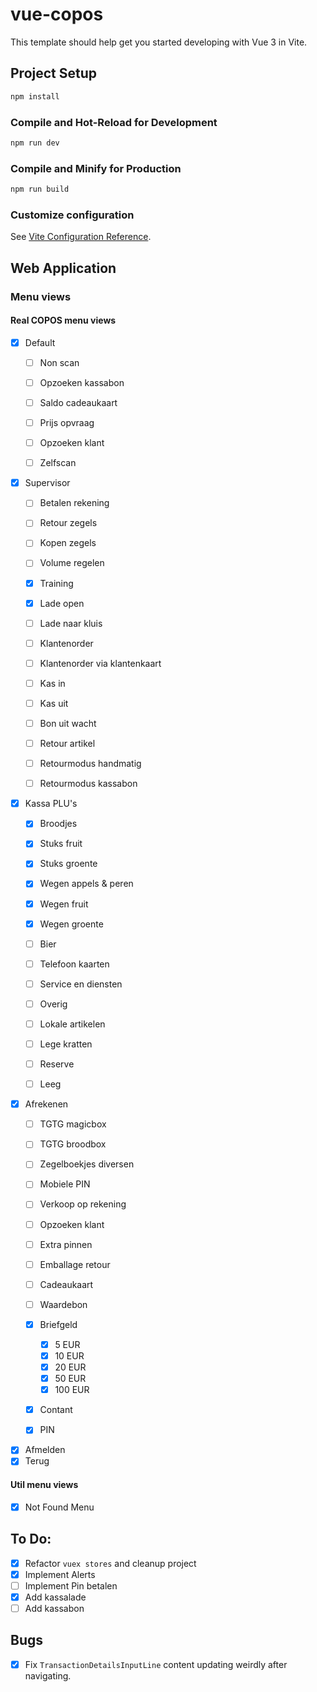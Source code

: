 # vue-copos

This template should help get you started developing with Vue 3 in Vite.

## Project Setup
```sh
npm install
```

### Compile and Hot-Reload for Development
```sh
npm run dev
```

### Compile and Minify for Production
```sh
npm run build
```

### Customize configuration
See [Vite Configuration Reference](https://vitejs.dev/config/).

## Web Application

### Menu views
#### Real COPOS menu views
- [x] Default
  - [ ] Non scan
  - [ ] Opzoeken kassabon
  - [ ] Saldo cadeaukaart
  - [ ] Prijs opvraag
  - [ ] Opzoeken klant
  - [ ] Zelfscan


- [x] Supervisor
  - [ ] Betalen rekening
  - [ ] Retour zegels
  - [ ] Kopen zegels
  - [ ] Volume regelen
  - [x] Training
  - [x] Lade open
  - [ ] Lade naar kluis
  - [ ] Klantenorder
  - [ ] Klantenorder via klantenkaart
  - [ ] Kas in
  - [ ] Kas uit
  - [ ] Bon uit wacht
  - [ ] Retour artikel
  - [ ] Retourmodus handmatig
  - [ ] Retourmodus kassabon


- [x] Kassa PLU's
  - [x] Broodjes
  - [x] Stuks fruit
  - [x] Stuks groente
  - [x] Wegen appels & peren
  - [x] Wegen fruit
  - [x] Wegen groente
  - [ ] Bier
  - [ ] Telefoon kaarten
  - [ ] Service en diensten
  - [ ] Overig
  - [ ] Lokale artikelen
  - [ ] Lege kratten
  - [ ] Reserve
  - [ ] Leeg


- [x] Afrekenen
  - [ ] TGTG magicbox
  - [ ] TGTG broodbox
  - [ ] Zegelboekjes diversen
  - [ ] Mobiele PIN
  - [ ] Verkoop op rekening
  - [ ] Opzoeken klant
  - [ ] Extra pinnen
  - [ ] Emballage retour
  - [ ] Cadeaukaart
  - [ ] Waardebon
  - [x] Briefgeld
    - [x] 5 EUR
    - [x] 10 EUR
    - [x] 20 EUR
    - [x] 50 EUR
    - [x] 100 EUR
  - [x] Contant
  - [x] PIN


- [x] Afmelden
- [x] Terug

#### Util menu views
- [x] Not Found Menu

## To Do:
- [x] Refactor `vuex stores` and cleanup project
- [x] Implement Alerts
- [ ] Implement Pin betalen
- [x] Add kassalade
- [ ] Add kassabon

## Bugs
- [x] Fix `TransactionDetailsInputLine` content updating weirdly after navigating.